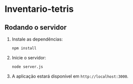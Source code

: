 # Inventario-tetris

## Rodando o servidor

1. Instale as dependências:

   ```bash
   npm install
   ```

2. Inicie o servidor:

   ```bash
   node server.js
   ```

3. A aplicação estará disponível em `http://localhost:3000`.

